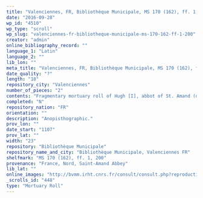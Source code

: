 ```yaml
---
title: "Valenciennes, FR, Bibliothèque Municipale, MS 170 (162), ff. 1, 200"
date: "2016-09-28"
wp_id: "4510"
wp_type: "scroll"
wp_slug: "valenciennes-fr-bibliotheque-municipale-ms-170-162-ff-1-200"
creator: "admin"
online_bibliography_record: ""
language_1: "Latin"
language_2: ""
lib_lon: ""
meta_title: "Valenciennes, FR, Bibliothèque Municipale, MS 170 (162), ff. 1, 200"
date_quality: "?"
length: "18"
repository_city: "Valenciennes"
number_of_pieces: "2"
contents: "Fragmentary mortuary roll of Hugh [I], abbot of St. Amand (d. 8 September 1107)."
completed: "N"
repository_nation: "FR"
orientation: ""
description: "Anopisthographic."
prov_lon: ""
date_start: "1107"
prov_lat: ""
width: "23"
repository: "Bibliothèque Municipale"
repository_name_and_city: "Bibliothèque Municipale, Valenciennes FR"
shelfmark: "MS 170 (162), ff. 1, 200"
provenance: "France, Nord, Saint-Amand Abbey"
lib_lat: ""
online_images: "http://bvmm.irht.cnrs.fr/consult/consult.php?reproductionId=11520"
_scrolls_id: "448"
type: "Mortuary Roll"
---
```



